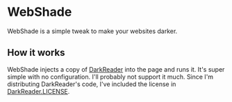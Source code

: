 # WebShade
WebShade is a simple tweak to make your websites darker.

## How it works
WebShade injects a copy of [DarkReader](https://github.com/darkreader/darkreader) into the page and 
runs it. It's super simple with no configuration. I'll probably not support it much. Since I'm 
distributing DarkReader's code, I've included the license in [DarkReader.LICENSE](DarkReader.LICENSE).
